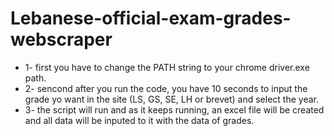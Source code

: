 # Lebanese-official-exam-grades-webscraper

* 1- first you have to change the PATH string to your chrome driver.exe path.
* 2- sencond after you run the code, you have 10 seconds to input the grade yo want in the site (LS, GS, SE, LH or brevet) and select the year.
* 3- the script will run and as it keeps running, an excel file will be created and all data will be inputed to it with the data of grades.

